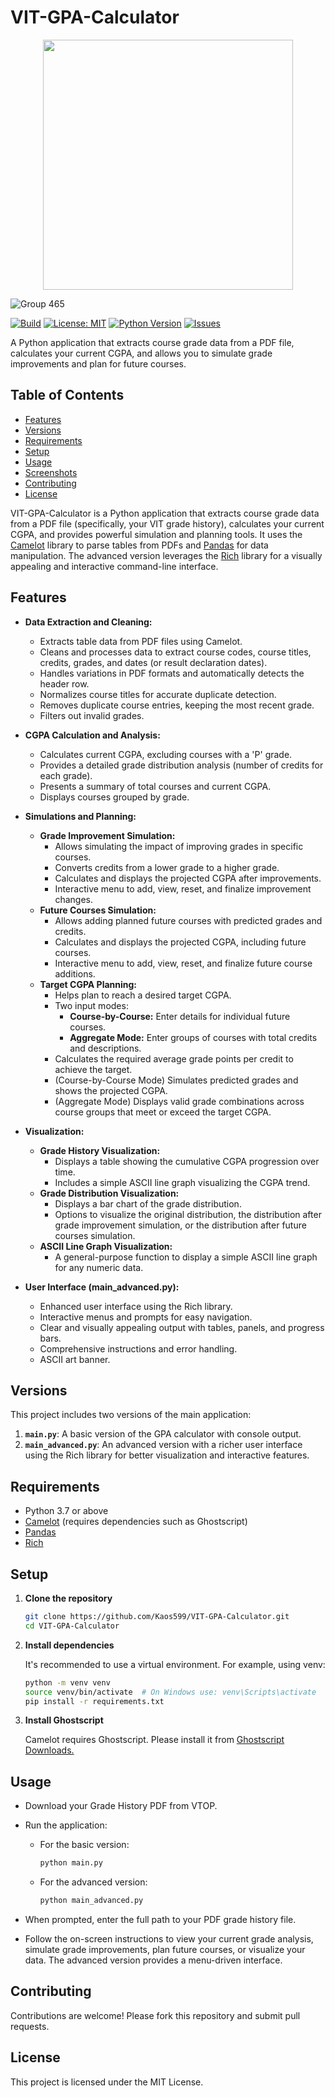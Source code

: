 # VIT-GPA-Calculator

<div align="center">
  <img src="https://github.com/user-attachments/assets/7b0788b6-c50f-40e3-9a17-9715ac0c9d89" width="400">
</div>

![Group 465](https://github.com/user-attachments/assets/0d58ec90-0c43-40ac-94a0-e54da8882196)

[![Build](https://img.shields.io/badge/build-passing-brightgreen)](https://github.com/yourusername/VIT-GPA-Calculator/actions)
[![License: MIT](https://img.shields.io/badge/License-MIT-yellow.svg)](LICENSE)
[![Python Version](https://img.shields.io/badge/Python-3.7%2B-blue)](https://www.python.org/downloads/)
[![Issues](https://img.shields.io/github/issues/Kaos599/VIT-GPA-Calculator)](https://github.com/Kaos599/VIT-GPA-Calculator/issues)

A Python application that extracts course grade data from a PDF file, calculates your current CGPA, and allows you to simulate grade improvements and plan for future courses.

## Table of Contents

- [Features](#features)
- [Versions](#versions)
- [Requirements](#requirements)
- [Setup](#setup)
- [Usage](#usage)
- [Screenshots](#screenshots)
- [Contributing](#contributing)
- [License](#license)

VIT-GPA-Calculator is a Python application that extracts course grade data from a PDF file (specifically, your VIT grade history), calculates your current CGPA, and provides powerful simulation and planning tools. It uses the [Camelot](https://camelot-py.readthedocs.io/en/master/) library to parse tables from PDFs and [Pandas](https://pandas.pydata.org/) for data manipulation.  The advanced version leverages the [Rich](https://rich.readthedocs.io/en/stable/) library for a visually appealing and interactive command-line interface.

## Features

- **Data Extraction and Cleaning:**
    - Extracts table data from PDF files using Camelot.
    - Cleans and processes data to extract course codes, course titles, credits, grades, and dates (or result declaration dates).
    - Handles variations in PDF formats and automatically detects the header row.
    - Normalizes course titles for accurate duplicate detection.
    - Removes duplicate course entries, keeping the most recent grade.
    - Filters out invalid grades.

- **CGPA Calculation and Analysis:**
    - Calculates current CGPA, excluding courses with a 'P' grade.
    - Provides a detailed grade distribution analysis (number of credits for each grade).
    - Presents a summary of total courses and current CGPA.
    - Displays courses grouped by grade.

- **Simulations and Planning:**
    - **Grade Improvement Simulation:**
        - Allows simulating the impact of improving grades in specific courses.
        - Converts credits from a lower grade to a higher grade.
        - Calculates and displays the projected CGPA after improvements.
        - Interactive menu to add, view, reset, and finalize improvement changes.
    - **Future Courses Simulation:**
        - Allows adding planned future courses with predicted grades and credits.
        - Calculates and displays the projected CGPA, including future courses.
        - Interactive menu to add, view, reset, and finalize future course additions.
    - **Target CGPA Planning:**
        - Helps plan to reach a desired target CGPA.
        - Two input modes:
            - **Course-by-Course:**  Enter details for individual future courses.
            - **Aggregate Mode:** Enter groups of courses with total credits and descriptions.
        - Calculates the required average grade points per credit to achieve the target.
        - (Course-by-Course Mode) Simulates predicted grades and shows the projected CGPA.
        - (Aggregate Mode) Displays valid grade combinations across course groups that meet or exceed the target CGPA.

- **Visualization:**
    - **Grade History Visualization:**
        - Displays a table showing the cumulative CGPA progression over time.
        - Includes a simple ASCII line graph visualizing the CGPA trend.
    - **Grade Distribution Visualization:**
        - Displays a bar chart of the grade distribution.
        - Options to visualize the original distribution, the distribution after grade improvement simulation, or the distribution after future courses simulation.
    - **ASCII Line Graph Visualization:**
        -  A general-purpose function to display a simple ASCII line graph for any numeric data.

- **User Interface (main_advanced.py):**
    - Enhanced user interface using the Rich library.
    - Interactive menus and prompts for easy navigation.
    - Clear and visually appealing output with tables, panels, and progress bars.
    - Comprehensive instructions and error handling.
    - ASCII art banner.

## Versions

This project includes two versions of the main application:

1.  **`main.py`**: A basic version of the GPA calculator with console output.
2.  **`main_advanced.py`**: An advanced version with a richer user interface using the Rich library for better visualization and interactive features.

## Requirements

- Python 3.7 or above
- [Camelot](https://camelot-py.readthedocs.io/en/master/) (requires dependencies such as Ghostscript)
- [Pandas](https://pandas.pydata.org/)
- [Rich](https://rich.readthedocs.io/en/stable/)

## Setup

1.  **Clone the repository**

    ```sh
    git clone https://github.com/Kaos599/VIT-GPA-Calculator.git
    cd VIT-GPA-Calculator
    ```
2.  **Install dependencies**

    It's recommended to use a virtual environment. For example, using venv:

    ```sh
    python -m venv venv
    source venv/bin/activate  # On Windows use: venv\Scripts\activate
    pip install -r requirements.txt
    ```
3.  **Install Ghostscript**

    Camelot requires Ghostscript. Please install it from [Ghostscript Downloads.](https://ghostscript.com/releases/gsdnld.html)

## Usage

-   Download your Grade History PDF from VTOP.

-   Run the application:
    -   For the basic version:

        ```sh
        python main.py
        ```
    -   For the advanced version:

        ```sh
        python main_advanced.py
        ```

-   When prompted, enter the full path to your PDF grade history file.

-   Follow the on-screen instructions to view your current grade analysis, simulate grade improvements, plan future courses, or visualize your data. The advanced version provides a menu-driven interface.

## Contributing

Contributions are welcome! Please fork this repository and submit pull requests.

## License

This project is licensed under the MIT License.
